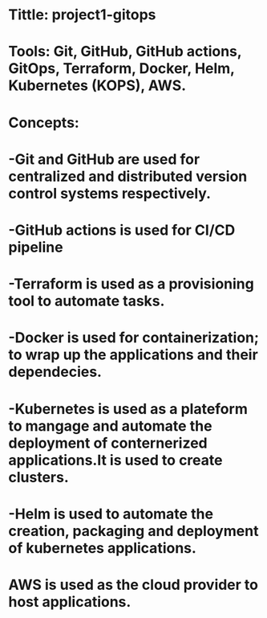  # Tittle: project1-gitops
# Tools: Git, GitHub, GitHub actions, GitOps, Terraform, Docker, Helm, Kubernetes (KOPS), AWS. 
# Concepts: 
# -Git and GitHub are used for centralized and distributed version control systems respectively. 
# -GitHub actions is used for CI/CD pipeline 
# -Terraform is used as a provisioning tool to automate tasks.
# -Docker is used for containerization; to wrap up the applications and their dependecies. 
# -Kubernetes is used as a plateform to mangage and automate the deployment of conternerized applications.It is used to create clusters. 
# -Helm is used to automate the creation, packaging and deployment of kubernetes applications. 
# AWS is used as the cloud provider to host applications.   
